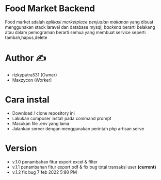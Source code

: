 # Food Market Backend

Food market adalah _aplikasi marketplace penjualan makanan_ yang dibuat menggunakan stack laravel dan database mysql, _backend_ berarti belakang atau dalam pemograman berarti semua yang membuat service seperti tambah,hapus,delete

# Author ✍️

-   rizkyputra531 (Owner)
-   Maxzycon (Worker)

# Cara instal

-   Download / clone repository ini
-   Lakukan composer install pada command prompt
-   Masukan file .env yang lama
-   Jalankan server dengan menggunakan perintah php artisan serve

# Version

-   v.1.0 penambahan fitur export excel & filter
-   v.1.1 penambahan fitur export pdf & fix bug total transaksi user **(current)**
-   v.1.2 fix bug 7 feb 2022 5:80 PM
